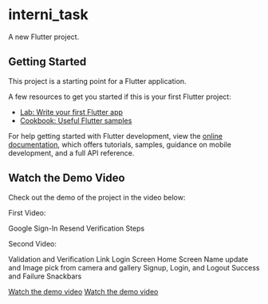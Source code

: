 # interni_task

A new Flutter project.

## Getting Started

This project is a starting point for a Flutter application.

A few resources to get you started if this is your first Flutter project:

- [Lab: Write your first Flutter app](https://docs.flutter.dev/get-started/codelab)
- [Cookbook: Useful Flutter samples](https://docs.flutter.dev/cookbook)

For help getting started with Flutter development, view the
[online documentation](https://docs.flutter.dev/), which offers tutorials,
samples, guidance on mobile development, and a full API reference.

## Watch the Demo Video

Check out the demo of the project in the video below:

First Video:

Google Sign-In
Resend Verification Steps

Second Video:

Validation and Verification Link
Login Screen
Home Screen
Name update and Image pick from camera and gallery
Signup, Login, and Logout Success and Failure Snackbars

[Watch the demo video](https://drive.google.com/file/d/14uRe66lOc_GBZaLFilUBK6L2o5FJ0uif/view?usp=drive_link)
[Watch the demo video](https://drive.google.com/file/d/1D_2i2Cn-pyw8Hx2N_tr-joY-gydJyRVl/view?usp=drive_link)

